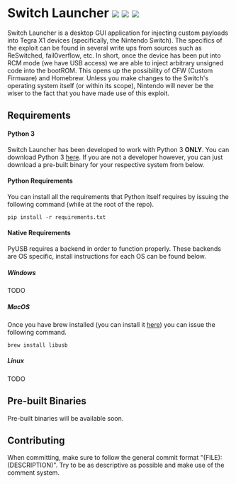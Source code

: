 # Switch Launcher ![](https://img.shields.io/badge/release-0.1.0-green.svg) ![](https://img.shields.io/github/issues/Trapdoor-NX/switch-launcher.svg) ![](https://img.shields.io/github/license/Trapdoor-NX/switch-launcher.svg)

Switch Launcher is a desktop GUI application for injecting custom payloads into Tegra X1 devices (specifically, the Nintendo Switch). The specifics of the exploit can be found in several write ups from sources such as ReSwitched, fail0verflow, etc. In short, once the device has been put into RCM mode (we have USB access) we are able to inject arbitrary unsigned code into the bootROM. This opens up the possibility of CFW (Custom Firmware) and Homebrew. Unless you make changes to the Switch's operating system itself (or within its scope), Nintendo will never be the wiser to the fact that you have made use of this exploit.

## Requirements

#### Python 3
Switch Launcher has been developed to work with Python 3 **ONLY**. You can download Python 3 [here](https://www.python.org/downloads/). If you are not a developer however, you can just download a pre-built binary for your respective system from below.

#### Python Requirements
You can install all the requirements that Python itself requires by issuing the following command (while at the root of the repo).
```
pip install -r requirements.txt
```

#### Native Requirements
PyUSB requires a backend in order to function properly. These backends are OS specific, install instructions for each OS can be found below.

##### Windows
TODO

##### MacOS
Once you have brew installed (you can install it [here](https://brew.sh)) you can issue the following command.
```
brew install libusb
```

##### Linux
TODO

## Pre-built Binaries
Pre-built binaries will be available soon.

## Contributing
When committing, make sure to follow the general commit format "(FILE): (DESCRIPTION)". Try to be as descriptive as possible and make use of the comment system.
